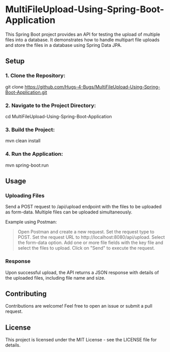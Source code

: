 # MultiFileUpload-Using-Spring-Boot-Application

This Spring Boot project provides an API for testing the upload of multiple files into a database. It demonstrates how to handle multipart file uploads and store the files in a database using Spring Data JPA.



## Setup

### 1. Clone the Repository:
git clone https://github.com/Hugs-4-Bugs/MultiFileUpload-Using-Spring-Boot-Application.git

### 2. Navigate to the Project Directory:
cd MultiFileUpload-Using-Spring-Boot-Application

### 3. Build the Project:
mvn clean install

### 4. Run the Application:
mvn spring-boot:run



## Usage

### Uploading Files

Send a POST request to /api/upload endpoint with the files to be uploaded as form-data. Multiple files can be uploaded simultaneously.

Example using Postman:

>  Open Postman and create a new request.
>  Set the request type to POST.
>  Set the request URL to http://localhost:8080/api/upload.
>  Select the form-data option.
>  Add one or more file fields with the key file and select the files to upload.
>  Click on "Send" to execute the request.



### Response
Upon successful upload, the API returns a JSON response with details of the uploaded files, including file name and size.


## Contributing
Contributions are welcome! Feel free to open an issue or submit a pull request.

## License
This project is licensed under the MIT License - see the LICENSE file for details.




